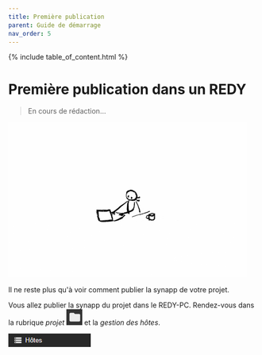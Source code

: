```yaml
---
title: Première publication
parent: Guide de démarrage
nav_order: 5
---
```


{% include table_of_content.html %}


# Première publication dans un REDY


> En cours de rédaction...

![SynApps](../assets/under-progress.gif)

Il ne reste plus qu'à voir comment publier la synapp de votre projet.

Vous allez publier la synapp du projet dans le REDY-PC. Rendez-vous dans la rubrique *projet* ![SynApps](../assets/project.png) et la *gestion des hôtes*.

![SynApps](../assets/hosts.png)
